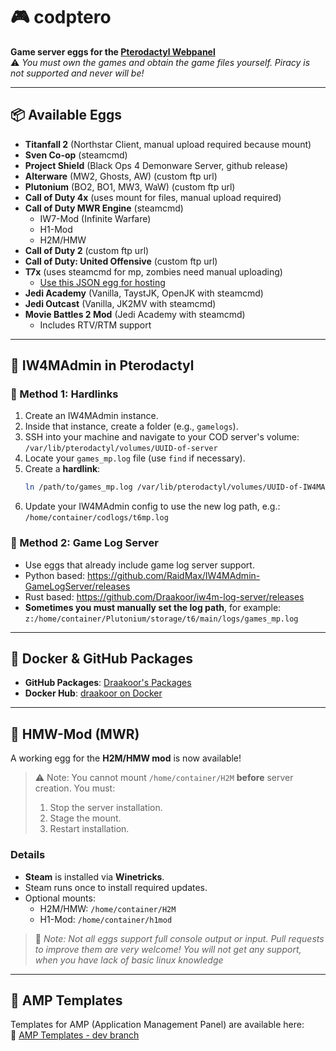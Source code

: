 # 🎮 codptero

**Game server eggs for the [Pterodactyl Webpanel](https://pterodactyl.io)**  
⚠️ _You must own the games and obtain the game files yourself. Piracy is not supported and never will be!_

---

## 📦 Available Eggs

- **Titanfall 2** (Northstar Client, manual upload required because mount)  
- **Sven Co-op**  (steamcmd)
- **Project Shield** (Black Ops 4 Demonware Server, github release)  
- **Alterware** (MW2, Ghosts, AW)   (custom ftp url)  
- **Plutonium** (BO2, BO1, MW3, WaW)   (custom ftp url)  
- **Call of Duty 4x** (uses mount for files, manual upload required)  
- **Call of Duty MWR Engine**  (steamcmd)
  - IW7-Mod (Infinite Warfare)
  - H1-Mod  
  - H2M/HMW  
- **Call of Duty 2**  (custom ftp url)  
- **Call of Duty: United Offensive**  (custom ftp url) 
- **T7x**  (uses steamcmd for mp, zombies need manual uploading)  
  - [Use this JSON egg for hosting](https://github.com/Draakoor/codptero/blob/main/eggs/egg-t7x.json)
- **Jedi Academy** (Vanilla, TaystJK, OpenJK with steamcmd) 
- **Jedi Outcast** (Vanilla, JK2MV with steamcmd)
- **Movie Battles 2 Mod** (Jedi Academy with steamcmd)  
  - Includes RTV/RTM support  

---

## 🧠 IW4MAdmin in Pterodactyl

### 🔗 Method 1: Hardlinks

1. Create an IW4MAdmin instance.
2. Inside that instance, create a folder (e.g., `gamelogs`).
3. SSH into your machine and navigate to your COD server's volume:  
   `/var/lib/pterodactyl/volumes/UUID-of-server`
4. Locate your `games_mp.log` file (use `find` if necessary).
5. Create a **hardlink**:  
   ```bash
   ln /path/to/games_mp.log /var/lib/pterodactyl/volumes/UUID-of-IW4MAdmin/gamelogs/logname.log
   ```
6. Update your IW4MAdmin config to use the new log path, e.g.:  
   `/home/container/codlogs/t6mp.log`

### 📱 Method 2: Game Log Server

- Use eggs that already include game log server support.
- Python based: https://github.com/RaidMax/IW4MAdmin-GameLogServer/releases
- Rust based: https://github.com/Draakoor/iw4m-log-server/releases
- **Sometimes you must manually set the log path**, for example:  
  `z:/home/container/Plutonium/storage/t6/main/logs/games_mp.log`

---

## 🐳 Docker & GitHub Packages

- **GitHub Packages**: [Draakoor's Packages](https://github.com/Draakoor?tab=packages&repo_name=codptero)  
- **Docker Hub**: [draakoor on Docker](https://hub.docker.com/u/draakoor)

---

## 🧪 HMW-Mod (MWR)

A working egg for the **H2M/HMW mod** is now available!  
> ⚠️ Note: You cannot mount `/home/container/H2M` **before** server creation. You must:
> 1. Stop the server installation.
> 2. Stage the mount.
> 3. Restart installation.

### Details

- **Steam** is installed via **Winetricks**.
- Steam runs once to install required updates.
- Optional mounts:
  - H2M/HMW: `/home/container/H2M`
  - H1-Mod: `/home/container/h1mod`

> 🧪 _Note: Not all eggs support full console output or input. Pull requests to improve them are very welcome!_
> _You will not get any support, when you have lack of basic linux knowledge_

---

## 🧰 AMP Templates

Templates for AMP (Application Management Panel) are available here:  
🔗 [AMP Templates - dev branch](https://github.com/Draakoor/AMPTemplates/tree/dev)
